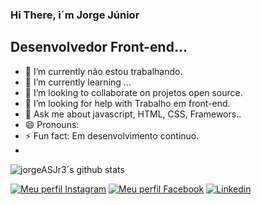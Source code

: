### Hi There, i´m Jorge Júnior
##  Desenvolvedor Front-end...


- 🔭 I’m currently  não estou trabalhando.
- 🌱 I’m currently learning ...
- 👯 I’m looking to collaborate on projetos open source.
- 🤔 I’m looking for help with  Trabalho em front-end.
- 💬 Ask me about  javascript, HTML, CSS, Framewors..
- 😄 Pronouns:
- ⚡ Fun fact: Em desenvolvimento continuo.
- 
![jorgeASJr3´s github stats](https://github-readme-stats.vercel.app/api?username=jorgeasjr3&show_icons=true&theme=blue-green)

[![Meu perfil Instagram](https://img.shields.io/badge/-Instagram-orange)](https://www.instagram.com/jorgesjr7)
[![Meu perfil Facebook](https://img.shields.io/badge/-Facebook-blue)](https://www.facebook.com/jorgejunior/)
[![Linkedin](https://img.shields.io/badge/-Linkedin-0D0D0D?style=flatslabelColor=0D0D0D&logo=Linkedin&Color=blue)](https://www.linkedin.com/in/jorge-a-s-jr7-70a739214/)

